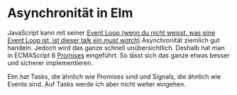 # Asynchronität in Elm

<notes>

JavaScript kann mit seiner [Event Loop (wenn du nicht weisst, was eine Event Loop ist, ist dieser talk ein _must watch_)](https://www.youtube.com/watch?v=8aGhZQkoFbQ) Asynchronität ziemlich gut handeln. Jedoch wird das ganze schnell unübersichtlich. Deshalb hat man in ECMAScript 6 [Promises](http://kryogenix.org/days/2013/12/12/promises-promises/) eingeführt. So lässt sich das ganze etwas besser und sicherer implementieren.

Elm hat Tasks, die ähnlich wie Promises sind und Signals, die ähnlich wie Events sind. Auf Tasks werde ich aber nicht weiter eingehen.

</notes>

